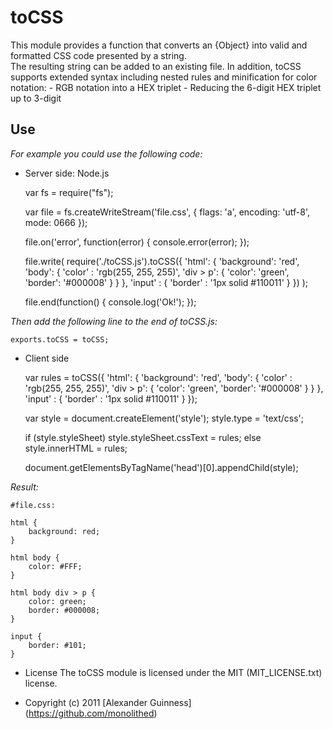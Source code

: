 # toCSS

This module provides a function that converts an {Object} into valid and formatted CSS code presented by a string. <br
 />
The resulting string can be added to an existing file.
In addition, toCSS supports extended syntax including nested rules and minification for color notation:
	- RGB notation into a HEX triplet
	- Reducing the 6-digit HEX triplet up to 3-digit

## Use
*For example you could use the following code:*


* Server side: Node.js


	var fs = require("fs");

	var file = fs.createWriteStream('file.css', {
		flags: 'a',
		encoding: 'utf-8',
		mode: 0666
	});

	file.on('error', function(error) {
		console.error(error);
	});

	file.write(
		require('./toCSS.js').toCSS({
			'html': {
				'background': 'red',
				'body': {
					'color' : 'rgb(255, 255, 255)',
					'div > p': {
						'color': 'green',
						'border': '#000008'
					}
				}
			},
			'input' : {
				'border' : '1px solid #110011'
			}
		})
	);

	file.end(function() {
		console.log('Ok!');
	});

*Then add the following line to the end of toCSS.js:*

	exports.toCSS = toCSS;

* Client side


	var rules = toCSS({
		'html': {
			'background': 'red',
			'body': {
				'color' : 'rgb(255, 255, 255)',
				'div > p': {
					'color': 'green',
					'border': '#000008'
				}
			}
		},
		'input' : {
			'border' : '1px solid #110011'
		}
	});

	var style = document.createElement('style');
	style.type = 'text/css';

	if (style.styleSheet)
		style.styleSheet.cssText = rules;
	else
		style.innerHTML = rules;

	document.getElementsByTagName('head')[0].appendChild(style);

*Result:*

	#file.css:

	html {
		background: red;
	}

	html body {
		color: #FFF;
	}

	html body div > p {
		color: green;
		border: #000008;
	}

	input {
		border: #101;
	}


* License
    The toCSS module is licensed under the MIT (MIT_LICENSE.txt) license.

* Copyright (c) 2011 [Alexander Guinness] (https://github.com/monolithed)
